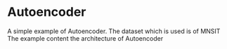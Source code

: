 # Autoencoder
A simple example of Autoencoder.
The dataset which is used is of MNSIT
The example content the architecture of Autoencoder
